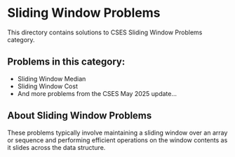 # Sliding Window Problems

This directory contains solutions to CSES Sliding Window Problems category.

## Problems in this category:
- Sliding Window Median
- Sliding Window Cost
- And more problems from the CSES May 2025 update...

## About Sliding Window Problems
These problems typically involve maintaining a sliding window over an array or sequence and performing efficient operations on the window contents as it slides across the data structure.

